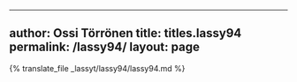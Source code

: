 
---
author: Ossi Törrönen
title: titles.lassy94
permalink: /lassy94/
layout: page
---
{% translate_file _lassyt/lassy94/lassy94.md %}